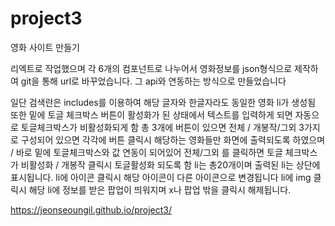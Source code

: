 # project3

영화 사이트 만들기 

리엑트로 작업했으며 각 6개의 컴포넌트로 나누어서 영화정보를 json형식으로 제작하여 git을 통해 url로 바꾸었습니다. 그 api와 연동하는 방식으로 만들었습니다  

일단 검색란은 includes를 이용하여 해당 글자와 한글자라도 동일한 영화 li가 생성됨 또한 밑에 토글 체크박스 버튼이 활성화가 된 상태에서 텍스트를 입력하게 되면 자동으로 토글체크박스가 비활성화되게 함
총 3개에 버튼이 있으면 전체 / 개봉작/그외 3가지로 구성되어 있으면 각각에 버튼 클릭시 해당하는 영화들만 화면에 출력되도록 하였으며 / 바로 밑에 토글체크박스와 값 연동이 되어있어 전체/그외 를 클릭하면 토글 체크박스가 비활성화 / 개봉작 클릭시 토글활성화 되도록 함
li는  총20개이며 출력된 li는 상단에 표시됩니다. 
li에 아이콘 클릭시 해당 아이콘이 다른 아이콘으로 변경됩니다 
li에 img 클릭시 해당 li에 정보를 받은 팝업이 띄워지며 x나 팝업 밖을 클릭시 해제됩니다. 

https://jeonseoungil.github.io/project3/
